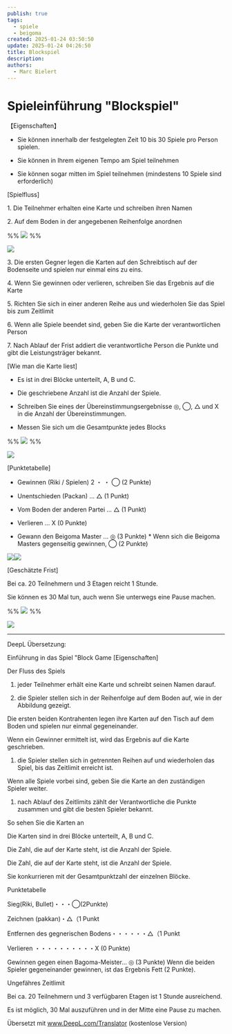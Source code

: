 ```yaml
---
publish: true
tags:
  - spiele
  - beigoma
created: 2025-01-24 03:50:50
update: 2025-01-24 04:26:50
title: Blockspiel
description: 
authors:
  - Marc Bielert
---
```


# Spieleinführung "Blockspiel"

【Eigenschaften】

-   Sie können innerhalb der festgelegten Zeit 10 bis 30 Spiele pro Person spielen.
    
-   Sie können in Ihrem eigenen Tempo am Spiel teilnehmen
    
-   Sie können sogar mitten im Spiel teilnehmen (mindestens 10 Spiele sind erforderlich)

\[Spielfluss\]

1\. Die Teilnehmer erhalten eine Karte und schreiben ihren Namen

2\. Auf dem Boden in der angegebenen Reihenfolge anordnen

%% ![](https://static.wixstatic.com/media/39842b_c35cac3d625145f1b8446df105c2a658~mv2.png/v1/fit/w_300,h_300,al_c,q_5/file.png) %%

![](https://static.wixstatic.com/media/39842b_c35cac3d625145f1b8446df105c2a658~mv2.png/v1/fill/w_624,h_726,al_c,q_90/39842b_c35cac3d625145f1b8446df105c2a658~mv2.webp)

3\. Die ersten Gegner legen die Karten auf den Schreibtisch auf der Bodenseite und spielen nur einmal eins zu eins.

4\. Wenn Sie gewinnen oder verlieren, schreiben Sie das Ergebnis auf die Karte

5\. Richten Sie sich in einer anderen Reihe aus und wiederholen Sie das Spiel bis zum Zeitlimit

6\. Wenn alle Spiele beendet sind, geben Sie die Karte der verantwortlichen Person

7\. Nach Ablauf der Frist addiert die verantwortliche Person die Punkte und gibt die Leistungsträger bekannt.

\[Wie man die Karte liest\]

-   Es ist in drei Blöcke unterteilt, A, B und C.
    
-   Die geschriebene Anzahl ist die Anzahl der Spiele.
    
-   Schreiben Sie eines der Übereinstimmungsergebnisse ◎, ◯, △ und X in die Anzahl der Übereinstimmungen.
    
-   Messen Sie sich um die Gesamtpunkte jedes Blocks

%% ![](https://static.wixstatic.com/media/39842b_eb8b00f3b30f45d3a4589f66327d0aed~mv2.jpg/v1/fit/w_300,h_300,al_c,q_5/file.jpg) %%

![](https://static.wixstatic.com/media/39842b_eb8b00f3b30f45d3a4589f66327d0aed~mv2.jpg/v1/fill/w_616,h_740,al_c,q_90,usm_0.66_1.00_0.01/39842b_eb8b00f3b30f45d3a4589f66327d0aed~mv2.webp)

\[Punktetabelle\]

-   Gewinnen (Riki / Spielen) 2 ・ ・ ◯ (2 Punkte)
    
-   Unentschieden (Packan) ... △ (1 Punkt)
    
-   Vom Boden der anderen Partei ... △ (1 Punkt)
    
-   Verlieren ... X (0 Punkte)
    
-   Gewann den Beigoma Master ... ◎ (3 Punkte) \* Wenn sich die Beigoma Masters gegenseitig gewinnen, ◯ (2 Punkte)

![](https://static.wixstatic.com/media/39842b_d1ed6f9abb794fa68cd6ab75e2cc1e36~mv2.png/v1/fit/w_300,h_300,al_c,q_5/file.png)![](https://static.wixstatic.com/media/39842b_d1ed6f9abb794fa68cd6ab75e2cc1e36~mv2.png/v1/fill/w_925,h_547,al_c,q_90,usm_0.66_1.00_0.01/39842b_d1ed6f9abb794fa68cd6ab75e2cc1e36~mv2.webp)

\[Geschätzte Frist\]

Bei ca. 20 Teilnehmern und 3 Etagen reicht 1 Stunde.

Sie können es 30 Mal tun, auch wenn Sie unterwegs eine Pause machen.

%% ![](https://static.wixstatic.com/media/39842b_92846025f5564118abe2c1e777b76149~mv2.jpg/v1/fit/w_300,h_300,al_c,q_5/file.jpg) %%

![](https://static.wixstatic.com/media/39842b_92846025f5564118abe2c1e777b76149~mv2.jpg/v1/fill/w_564,h_752,al_c,q_90,usm_0.66_1.00_0.01/39842b_92846025f5564118abe2c1e777b76149~mv2.webp)

---
DeepL Übersetzung:

Einführung in das Spiel "Block Game
[Eigenschaften]

Der Fluss des Spiels

1. jeder Teilnehmer erhält eine Karte und schreibt seinen Namen darauf.

2. die Spieler stellen sich in der Reihenfolge auf dem Boden auf, wie in der Abbildung gezeigt.

Die ersten beiden Kontrahenten legen ihre Karten auf den Tisch auf dem Boden und spielen nur einmal gegeneinander.

Wenn ein Gewinner ermittelt ist, wird das Ergebnis auf die Karte geschrieben.

1. die Spieler stellen sich in getrennten Reihen auf und wiederholen das Spiel, bis das Zeitlimit erreicht ist.

Wenn alle Spiele vorbei sind, geben Sie die Karte an den zuständigen Spieler weiter.

1. nach Ablauf des Zeitlimits zählt der Verantwortliche die Punkte zusammen und gibt die besten Spieler bekannt.

So sehen Sie die Karten an

Die Karten sind in drei Blöcke unterteilt, A, B und C.

Die Zahl, die auf der Karte steht, ist die Anzahl der Spiele.

Die Zahl, die auf der Karte steht, ist die Anzahl der Spiele.

Sie konkurrieren mit der Gesamtpunktzahl der einzelnen Blöcke.

Punktetabelle

Sieg(Riki, Bullet)・・・◯(2Punkte)

Zeichnen (pakkan)・△（1 Punkt

Entfernen des gegnerischen Bodens・・・・・・△（1 Punkt

Verlieren ・・・・・・・・・・X (0 Punkte)

Gewinnen gegen einen Bagoma-Meister... ◎ (3 Punkte)
Wenn die beiden Spieler gegeneinander gewinnen, ist das Ergebnis Fett (2 Punkte).

Ungefähres Zeitlimit

Bei ca. 20 Teilnehmern und 3 verfügbaren Etagen ist 1 Stunde ausreichend.

Es ist möglich, 30 Mal auszuführen und in der Mitte eine Pause zu machen.

Übersetzt mit www.DeepL.com/Translator (kostenlose Version)